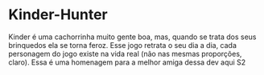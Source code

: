 # Kinder-Hunter
Kinder é uma cachorrinha muito gente boa, mas, quando se trata dos seus brinquedos ela se torna feroz.
Esse jogo retrata o seu dia a dia, cada personagem do jogo existe na vida real (não nas mesmas proporções, claro).
Essa é uma homenagem para a melhor amiga dessa dev aqui S2
